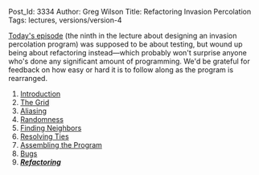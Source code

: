 Post_Id: 3334
Author: Greg Wilson
Title: Refactoring Invasion Percolation
Tags: lectures, versions/version-4

<p><a href="|filename|/4_0/invperc/refactoring.html">Today's episode</a> (the ninth in the lecture about designing an invasion percolation program) was supposed to be about testing, but wound up being about refactoring instead&mdash;which probably won't surprise anyone who's done any significant amount of programming. We'd be grateful for feedback on how easy or hard it is to follow along as the program is rearranged.</p>
<ol>
<li><a href="|filename|/4_0/invperc/intro.html">Introduction</a></li>
<li><a href="|filename|/4_0/invperc/grid.html">The Grid</a></li>
<li><a href="|filename|/4_0/invperc/aliasing.html">Aliasing</a></li>
<li><a href="|filename|/4_0/invperc/random.html">Randomness</a></li>
<li><a href="|filename|/4_0/invperc/neighbors.html">Finding Neighbors</a></li>
<li><a href="|filename|/4_0/invperc/ties.html">Resolving Ties</a></li>
<li><a href="|filename|/4_0/invperc/assembly.html">Assembling the Program</a></li>
<li><a href="|filename|/4_0/invperc/bugs.html">Bugs</a></li>
<li><a href="|filename|/4_0/invperc/refactoring.html"><strong><em>Refactoring</em></strong></a></li>
</ol>
